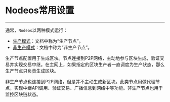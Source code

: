 # Nodeos常用设置
---

通常，`Nodeos`以两种模式运行：

 * [生产模式](00_producing-node.md)：文档中称为“生产节点”。
 * [非生产模式](01_non-producing-node.md)：文档中称为“非生产节点”。

生产节点配置用于生成区块。节点连接到P2P网络，主动地参与区块生成，验证交易并实现交易中继。在主网上，如果指定的区块生产者一直调度为生产状态，那么生产节点只负责生成区块。

非生产节点也连接到P2P网络，但是并不主动生成新区块。此类节点用做代理节点，实现中继API调用、验证交易、广播信息到网络中等功能。非生产节点也用于监控区块链状态。


